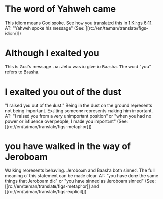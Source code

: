 # The word of Yahweh came

This idiom means God spoke. See how you translated this in [1 Kings 6:11](../06/11.md). AT: "Yahweh spoke his message" (See: [[rc://en/ta/man/translate/figs-idiom]])

# Although I exalted you

This is God's message that Jehu was to give to Baasha. The word "you" refers to Baasha.

# I exalted you out of the dust

"I raised you out of the dust." Being in the dust on the ground represents not being important. Exalting someone represents making him important. AT: "I raised you from a very unimportant position" or "when you had no power or influence over people, I made you important" (See: [[rc://en/ta/man/translate/figs-metaphor]])

# you have walked in the way of Jeroboam

Walking represents behaving. Jeroboam and Baasha both sinned. The full meaning of this statement can be made clear. AT: "you have done the same things that Jeroboam did" or "you have sinned as Jeroboam sinned" (See: [[rc://en/ta/man/translate/figs-metaphor]] and [[rc://en/ta/man/translate/figs-explicit]])